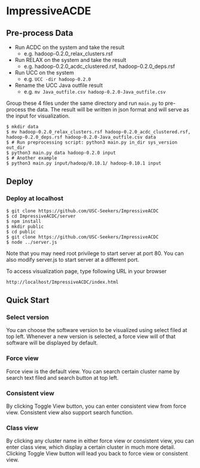 # ImpressiveACDE
## Pre-process Data
* Run ACDC on the system and take the result
    * e.g. hadoop-0.2.0_relax_clusters.rsf
* Run RELAX on the system and take the result
    * e.g. hadoop-0.2.0_acdc_clustered.rsf, hadoop-0.2.0_deps.rsf
* Run UCC on the system
    * e.g. `UCC -dir hadoop-0.2.0`
* Rename the UCC Java outfile result
    * e.g. `mv Java_outfile.csv hadoop-0.2.0-Java_outfile.csv`

Group these 4 files under the same directory and run `main.py` to pre-process the data. The result will be written in json format and will serve as the input for visualization. 

```shell
$ mkdir data
$ mv hadoop-0.2.0_relax_clusters.rsf hadoop-0.2.0_acdc_clustered.rsf, hadoop-0.2.0_deps.rsf hadoop-0.2.0-Java_outfile.csv data
$ # Run preprocessing script: python3 main.py in_dir sys_version out_dir
$ python3 main.py data hadoop-0.2.0 input
$ # Another example
$ python3 main.py input/hadoop/0.10.1/ hadoop-0.10.1 input
```

## Deploy
### Deploy at localhost
```shell
$ git clone https://github.com/USC-Seekers/ImpressiveACDC
$ cd ImpressiveACDC/server
$ npm install
$ mkdir public
$ cd public
$ git clone https://github.com/USC-Seekers/ImpressiveACDC
$ node ../server.js
```

Note that you may need root privilege to start server at port 80. You can also modify server.js to start server at a different port.

To access visualization page, type following URL in your browser

```url
http://localhost/ImpressiveACDC/index.html
```

## Quick Start

### Select version
You can choose the software version to be visualized using select filed at top left. Whenever a new version is selected, a force view will of that software will be displayed by default.
### Force view
Force view is the default view. You can search certain cluster name by search text filed and search button at top left.
### Consistent view
By clicking Toggle View button, you can enter consistent view from force view. Consistent view also support search function.
### Class view
By clicking any cluster name in either force view or consistent view, you can enter class view, which display a certain cluster in much more detail. Clicking Toggle View button will lead you back to force view or consistent view.